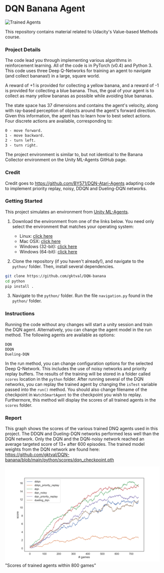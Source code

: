 [//]: # (Image References)

[image1]: https://video.udacity-data.com/topher/2018/June/5b1ab4b0_banana/banana.gif "Banana Environment"

# DQN Banana Agent

![Trained Agents][image1]

This repository contains material related to Udacity's Value-based Methods course.

### Project Details

The code lead you through implementing various algorithms in reinforcement learning.  All of the code is in PyTorch (v0.4) and Python 3.
This code uses three Deep Q-Networks for training an agent to navigate (and collect bananas!) in a large, square world.

A reward of +1 is provided for collecting a yellow banana, and a reward of -1 is provided for collecting a blue banana. Thus, the goal of your agent is to collect as many yellow bananas as possible while avoiding blue bananas.

The state space has 37 dimensions and contains the agent's velocity, along with ray-based perception of objects around the agent's forward direction. Given this information, the agent has to learn how to best select actions. Four discrete actions are available, corresponding to:

    0 - move forward.
    1 - move backward.
    2 - turn left.
    3 - turn right.

The project environment is similar to, but not identical to the Banana Collector environment on the Unity ML-Agents GitHub page. 

### Credit

Credit goes to https://github.com/BY571/DQN-Atari-Agents adapting code to implement priority replay, noisy, DDQN and Dueling-DQN networks.

### Getting Started

This project simulates an environment from [Unity ML-Agents](https://github.com/Unity-Technologies/ml-agents).

1.    Download the environment from one of the links below. You need only select the environment that matches your operating system:
        - Linux: [click here](https://s3-us-west-1.amazonaws.com/udacity-drlnd/P1/Banana/VisualBanana_Linux.zip)
		- Mac OSX: [click here](https://s3-us-west-1.amazonaws.com/udacity-drlnd/P1/Banana/VisualBanana.app.zip)
		- Windows (32-bit): [click here](https://s3-us-west-1.amazonaws.com/udacity-drlnd/P1/Banana/VisualBanana_Windows_x86.zip)
		- Windows (64-bit): [click here](https://s3-us-west-1.amazonaws.com/udacity-drlnd/P1/Banana/VisualBanana_Windows_x86_64.zip)

2. Clone the repository (if you haven't already!), and navigate to the `python/` folder.  Then, install several dependencies.
```bash
git clone https://github.com/gktval/DQN-banana
cd python
pip install .
```

3. Navigate to the `python/` folder. Run the file `navigation.py` found in the `python/` folder.

### Instructions

Running the code without any changes will start a unity session and train the DQN agent. Alternatively, you can change the agent model in the run method. The following agents are available as options:

	DQN
	DDQN
	Dueling-DQN

In the run method, you can change configuration options for the selected Deep Q-Network. This includes the use of noisy networks and priority replay buffers. The results of the training will be stored in a folder called `scores` location in the `python` folder. After running several of the DQN networks, you can replay the trained agent by changing the `isTest` variable passed into the `run()` method. You should also change filename of the checkpoint in `WatchSmartAgent` to the checkpoint you wish to replay. Furthermore, this method will display the scores of all trained agents in the `scores` folder.

### Report
This graph shows the scores of the various trained DNQ agents used in this project. The DDQN and Dueling-DQN networks performed less well than the DQN network. Only the DQN and the DQN-noisy network reached an average targeted score of 13+ after 600 episodes. 
The trained model weights from the DQN network are found here: https://github.com/gktval/DQN-banana/blob/main/python/scores/dqn_checkpoint.pth

![Pong](Summary%20Results.png)"Scores of trained agents within 800 games"

